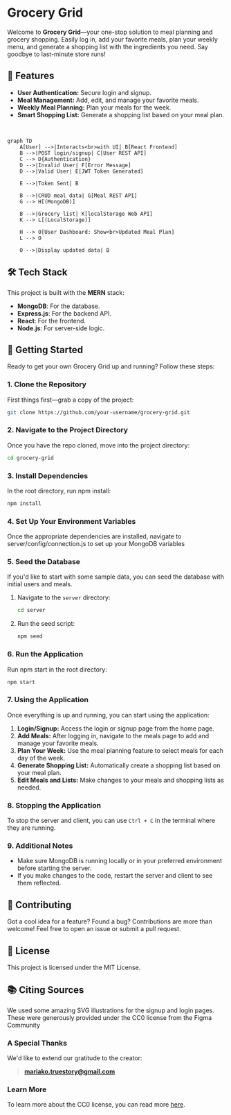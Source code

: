 # Grocery Grid

Welcome to **Grocery Grid**—your one-stop solution to meal planning and grocery shopping. Easily log in, add your favorite meals, plan your weekly menu, and generate a shopping list with the ingredients you need. Say goodbye to last-minute store runs!

## 🌟 Features

- **User Authentication:** Secure login and signup.
- **Meal Management:** Add, edit, and manage your favorite meals.
- **Weekly Meal Planning:** Plan your meals for the week.
- **Smart Shopping List:** Generate a shopping list based on your meal plan.

<br>

```mermaid
graph TD
    A[User] -->|Interacts<br>with UI| B[React Frontend]
    B -->|POST login/signup| C[User REST API]
    C --> D{Authentication}
    D -->|Invalid User| F[Error Message]
    D -->|Valid User| E[JWT Token Generated]

    E -->|Token Sent| B

    B -->|CRUD meal data| G[Meal REST API]
    G --> H[(MongoDB)]

    B -->|Grocery list| K[localStorage Web API]
    K --> L[(LocalStorage)]

    H --> O[User Dashboard: Show<br>Updated Meal Plan]
    L --> O

    O -->|Display updated data| B
```

## 🛠 Tech Stack

This project is built with the **MERN** stack:

- **MongoDB**: For the database.
- **Express.js**: For the backend API.
- **React**: For the frontend.
- **Node.js**: For server-side logic.

## 🚀 Getting Started

Ready to get your own Grocery Grid up and running? Follow these steps:

### 1. Clone the Repository

First things first—grab a copy of the project:

```bash
git clone https://github.com/your-username/grocery-grid.git
```

### 2. Navigate to the Project Directory

Once you have the repo cloned, move into the project directory:

```bash
cd grocery-grid
```

### 3. Install Dependencies

In the root directory, run npm install:

```bash
npm install
```

### 4. Set Up Your Environment Variables

Once the appropriate dependencies are installed, navigate to server/config/connection.js to set up your MongoDB variables

### 5. Seed the Database

If you'd like to start with some sample data, you can seed the database with initial users and meals.

1. Navigate to the `server` directory:

    ```bash
    cd server
    ```

2. Run the seed script:

    ```bash
    npm seed
    ```

### 6. Run the Application

Run npm start in the root directory:

```bash
npm start
```

### 7. Using the Application

Once everything is up and running, you can start using the application:

1. **Login/Signup:** Access the login or signup page from the home page.
2. **Add Meals:** After logging in, navigate to the meals page to add and manage your favorite meals.
3. **Plan Your Week:** Use the meal planning feature to select meals for each day of the week.
4. **Generate Shopping List:** Automatically create a shopping list based on your meal plan.
5. **Edit Meals and Lists:** Make changes to your meals and shopping lists as needed.

### 8. Stopping the Application

To stop the server and client, you can use `Ctrl + C` in the terminal where they are running.

### 9. Additional Notes

- Make sure MongoDB is running locally or in your preferred environment before starting the server.
- If you make changes to the code, restart the server and client to see them reflected.

## 🎉 Contributing

Got a cool idea for a feature? Found a bug? Contributions are more than welcome! Feel free to open an issue or submit a pull request.

## 📄 License

This project is licensed under the MIT License.

## 📚 Citing Sources

We used some amazing SVG illustrations for the signup and login pages. These were generously provided under the CC0 license from the Figma Community

### A Special Thanks

We'd like to extend our gratitude to the creator:

> **mariako.truestory@gmail.com**

### Learn More

To learn more about the CC0 license, you can read more [here](https://creativecommons.org/publicdomain/zero/1.0/).
